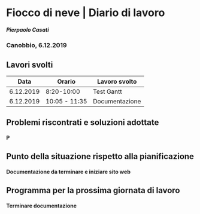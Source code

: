 # Fiocco di neve | Diario di lavoro
##### Pierpaolo Casati
### Canobbio, 6.12.2019

## Lavori svolti


|Data|Orario        |Lavoro svolto                 |
|-----|--------------|------------------------------|
|6.12.2019|8:20-10:00|Test Gantt                    |
|6.12.2019|10:05 - 11:35| Documentazione|


##  Problemi riscontrati e soluzioni adottate
#### P




##  Punto della situazione rispetto alla pianificazione

#### Documentazione da terminare e iniziare sito web


## Programma per la prossima giornata di lavoro
#### Terminare documentazione
